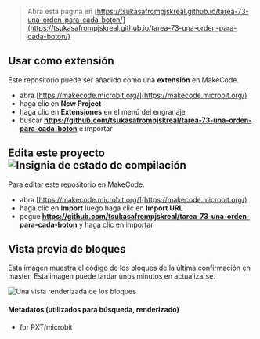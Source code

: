 
> Abra esta pagina en [https://tsukasafrompjskreal.github.io/tarea-73-una-orden-para-cada-boton/](https://tsukasafrompjskreal.github.io/tarea-73-una-orden-para-cada-boton/)

## Usar como extensión

Este repositorio puede ser añadido como una **extensión** en MakeCode.

* abra [https://makecode.microbit.org/](https://makecode.microbit.org/)
* haga clic en **New Project**
* haga clic en **Extensiones** en el menú del engranaje
* buscar **https://github.com/tsukasafrompjskreal/tarea-73-una-orden-para-cada-boton** e importar

## Edita este proyecto ![Insignia de estado de compilación](https://github.com/tsukasafrompjskreal/tarea-73-una-orden-para-cada-boton/workflows/MakeCode/badge.svg)

Para editar este repositorio en MakeCode.

* abra [https://makecode.microbit.org/](https://makecode.microbit.org/)
* haga clic en **Import** luego haga clic en **Import URL**
* pegue **https://github.com/tsukasafrompjskreal/tarea-73-una-orden-para-cada-boton** y haga clic en importar

## Vista previa de bloques

Esta imagen muestra el código de los bloques de la última confirmación en master.
Esta imagen puede tardar unos minutos en actualizarse.

![Una vista renderizada de los bloques](https://github.com/tsukasafrompjskreal/tarea-73-una-orden-para-cada-boton/raw/master/.github/makecode/blocks.png)

#### Metadatos (utilizados para búsqueda, renderizado)

* for PXT/microbit
<script src="https://makecode.com/gh-pages-embed.js"></script><script>makeCodeRender("{{ site.makecode.home_url }}", "{{ site.github.owner_name }}/{{ site.github.repository_name }}");</script>
